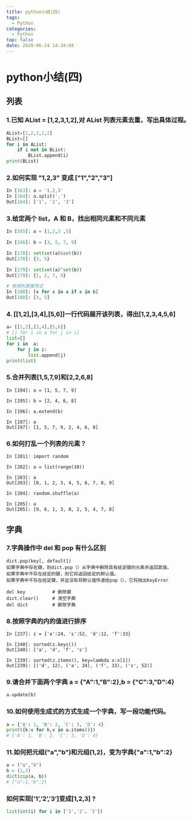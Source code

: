 ```yaml
---
title: python小结(四)
tags:
  - Python
categories:
  - Python
top: false
date: 2020-06-24 14:34:04
---
```

# python小结(四)

## 列表

### 1.已知 AList = [1,2,3,1,2],对 AList 列表元素去重，写出具体过程。

```python
AList=[1,2,3,1,2]
BList=[]
for i in AList:
    if i not in BList:
        BList.append(i)
print(BList)
```



### 2.如何实现 "1,2,3" 变成 ["1","2","3"]

```python
In [163]: a = '1,2,3'                                                                  
In [164]: a.split(',')                                                                 
Out[164]: ['1', '2', '3']

```



### 3.给定两个 list，A 和 B，找出相同元素和不同元素

```python
In [165]: a = [1,2,3 ,5]                                                               

In [166]: b = [3, 5, 7, 9] 

In [178]: set(set(a)&set(b))                                                           
Out[178]: {3, 5}

In [179]: set(set(a)^set(b))                                                           
Out[179]: {1, 2, 7, 9}

# 使用列表推导式    
In [180]: [x for x in a if x in b]                                                     
Out[180]: [3, 5]

```



### 4. [[1,2],[3,4],[5,6]]一行代码展开该列表，得出[1,2,3,4,5,6]

```python
a= [[1,2],[3,4],[5,6]]
# [j for i in a for j in i]
list=[]
for i in  a:
    for j in i:
        list.append(j)
print(list)
```



### 5.合并列表[1,5,7,9]和[2,2,6,8]

```
In [194]: a = [1, 5, 7, 9]                                                             

In [195]: b = [2, 4, 6, 8]

In [196]: a.extend(b)                                                                  

In [197]: a                                                                            
Out[197]: [1, 5, 7, 9, 2, 4, 6, 8]

```



### 6.如何打乱一个列表的元素？

```
In [201]: import random                                                                

In [202]: a = list(range(10))                                                          

In [203]: a                                                                            
Out[203]: [0, 1, 2, 3, 4, 5, 6, 7, 8, 9]

In [204]: random.shuffle(a)                                                            

In [205]: a                                                                            
Out[205]: [9, 6, 1, 3, 0, 2, 5, 4, 7, 8]

```

## 字典

### 7.字典操作中 del 和 pop 有什么区别

```
dict.pop(key[, default])
如果字典中存在键，则dict.pop（）从字典中删除具有给定键的元素并返回其值。
如果字典中不存在给定的键，则它将返回给定的默认值。
如果字典中不存在给定键，并且没有将默认值传递给pop（），它将抛出KeyError

del key          # 删除键
dict.clear()     # 清空字典
del dict         # 删除字典
```



### 8.按照字典的内的值进行排序

```pythob
In [237]: z = {'a':24, 's':52, 'd':12, 'f':33}  

In [240]: sorted(z.keys())                                                             
Out[240]: ['a', 'd', 'f', 's']

In [239]: sorted(z.items(), key=lambda x:x[1])                                         
Out[239]: [('d', 12), ('a', 24), ('f', 33), ('s', 52)]

```



### 9.请合并下面两个字典 a = {"A":1,"B":2},b = {"C":3,"D":4}

```python
a.update(b)
```



### 10.如何使用生成式的方式生成一个字典，写一段功能代码。

```python
a = {'A': 1, 'B': 2, 'C': 3, 'D': 4}
print({k:v for k,v in a.items()})                                            
# {'A': 1, 'B': 2, 'C': 3, 'D': 4}

```



### 11.如何把元组("a","b")和元组(1,2)，变为字典{"a":1,"b":2}

```python
a = ("a","b")
b = (1,2)
dict(zip(a, b))
# {"a":1,"b":2}
```

### 如何实现[‘1’,’2’,’3’]变成[1,2,3] ?

```python
list(int(i) for i in ['1','2'，'3'])
```



